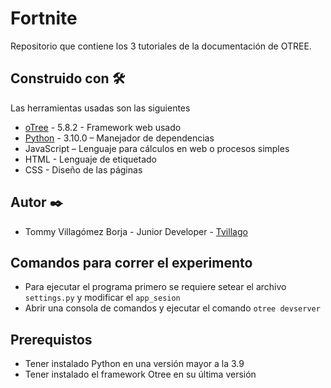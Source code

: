 # Fortnite
Repositorio que contiene los 3 tutoriales de la documentación de OTREE.
## Construido con 🛠️
Las herramientas usadas son las siguientes


* [oTree]( https://otree.readthedocs.io/en/latest/index.html) - 5.8.2 - Framework web usado
* [Python]( https://www.python.org/)  - 3.10.0 – Manejador de dependencias
* JavaScript – Lenguaje para cálculos en web o procesos simples
* HTML - Lenguaje de etiquetado
* CSS - Diseño de las páginas
## Autor ✒️

* Tommy Villagómez Borja - Junior Developer - [Tvillago](https://github.com/Tvillago)
## Comandos para correr el experimento
* Para ejecutar el programa primero se requiere setear el archivo `settings.py`  y modificar el `app_sesion`
* Abrir una consola de comandos y ejecutar el comando `otree devserver`
## Prerequistos
* Tener instalado Python en una versión mayor a la 3.9
* Tener instalado el framework Otree en su última versión

